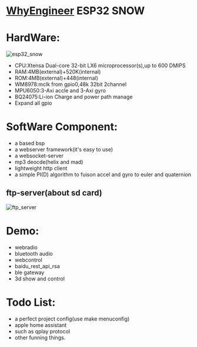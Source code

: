 [WhyEngineer](https://www.whyengineer.com) ESP32 SNOW
====

# HardWare:
![esp32_snow](https://img.whyengineer.com/esp32_snow.png?imageView2/2/w/400/h/400/q/75|imageslim) 

* CPU:Xtensa Dual-core 32-bit LX6 microprocessor(s),up to 600 DMIPS
* RAM:4MB(external)+520K(internal)
* ROM:4MB(external)+448(internal)
* WM8978:mclk from gpio0,48k 32bit 2channel
* MPU6050:3-Axi accle and 3-Axi gyro
* BQ24075:Li-ion Charge and power path manage
* Expand all gpio 

# SoftWare Component:
* a based bsp 
* a webserver framework(it's easy to use)
* a websocket-server
* mp3 deocde(helix and mad)
* lightweight http client
* a simple PI(D) algorithm to fuison accel and gyro to euler and quaternion
## ftp-server(about sd card)
![ftp_server](https://img.whyengineer.com/data/ftp_test.png) 

# Demo:
* webradio
* bluetooth audio
* webcontrol
* baidu_rest_api_rsa
* ble gateway
* 3d show and control

# Todo List:

* a perfect project config(use make menuconfig)
* apple home assistant
* such as qplay protocol
* other funning things.


